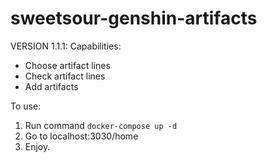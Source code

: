 # sweetsour-genshin-artifacts

VERSION 1.1.1:
Capabilities: 
* Choose artifact lines
* Check artifact lines
* Add artifacts

To use:
1. Run command ```docker-compose up -d```
2. Go to localhost:3030/home
3. Enjoy.
